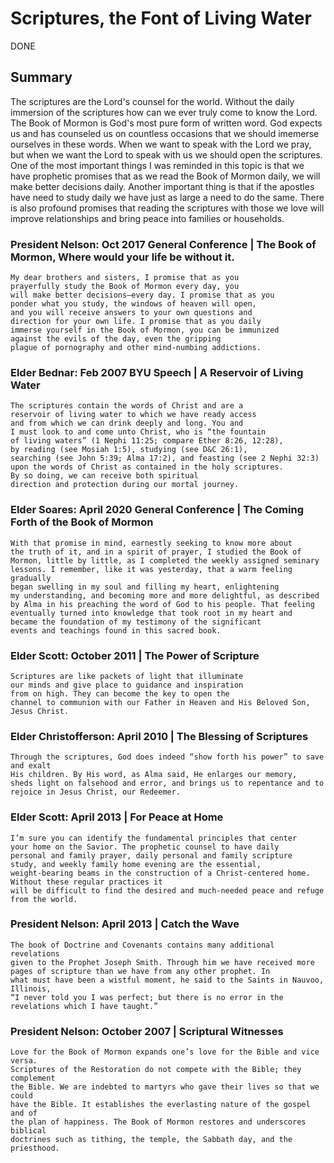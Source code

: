 # Scriptures, the Font of Living Water

DONE
## Summary 

The scriptures are the Lord's counsel for the world. Without the daily 
immersion of the scriptures how can we ever truly come to know the
Lord. The Book of Mormon is God's most pure form of written word. God
expects us and has counseled us on countless occasions that we should
imemerse ourselves in these words. When we want to speak with the Lord we
pray, but when we want the Lord to speak with us we should open the scriptures.
One of the most important things I was reminded in this topic is that we have 
prophetic promises that as we read the Book of Mormon daily, we will make better
decisions daily. Another important thing is that if the apostles have need to 
study daily we have just as large a need to do the same. There is also profound 
promises that reading the scriptures with those we love will improve relationships
and bring peace into families or households.

### President Nelson: Oct 2017 General Conference | The Book of Mormon, Where would your life be without it.
```
My dear brothers and sisters, I promise that as you 
prayerfully study the Book of Mormon every day, you 
will make better decisions—every day. I promise that as you 
ponder what you study, the windows of heaven will open, 
and you will receive answers to your own questions and 
direction for your own life. I promise that as you daily 
immerse yourself in the Book of Mormon, you can be immunized 
against the evils of the day, even the gripping 
plague of pornography and other mind-numbing addictions.
```


### Elder Bednar: Feb 2007 BYU Speech | A Reservoir of Living Water
```
The scriptures contain the words of Christ and are a 
reservoir of living water to which we have ready access 
and from which we can drink deeply and long. You and 
I must look to and come unto Christ, who is “the fountain 
of living waters” (1 Nephi 11:25; compare Ether 8:26, 12:28),
by reading (see Mosiah 1:5), studying (see D&C 26:1), 
searching (see John 5:39; Alma 17:2), and feasting (see 2 Nephi 32:3) 
upon the words of Christ as contained in the holy scriptures. 
By so doing, we can receive both spiritual
direction and protection during our mortal journey.
```


### Elder Soares: April 2020 General Conference | The Coming Forth of the Book of Mormon
```
With that promise in mind, earnestly seeking to know more about
the truth of it, and in a spirit of prayer, I studied the Book of
Mormon, little by little, as I completed the weekly assigned seminary
lessons. I remember, like it was yesterday, that a warm feeling gradually
began swelling in my soul and filling my heart, enlightening
my understanding, and becoming more and more delightful, as described 
by Alma in his preaching the word of God to his people. That feeling 
eventually turned into knowledge that took root in my heart and 
became the foundation of my testimony of the significant 
events and teachings found in this sacred book.
```


### Elder Scott: October 2011 | The Power of Scripture
```
Scriptures are like packets of light that illuminate
our minds and give place to guidance and inspiration 
from on high. They can become the key to open the 
channel to communion with our Father in Heaven and His Beloved Son, Jesus Christ.
```

### Elder Christofferson: April 2010 | The Blessing of Scriptures
```
Through the scriptures, God does indeed “show forth his power” to save and exalt 
His children. By His word, as Alma said, He enlarges our memory,
sheds light on falsehood and error, and brings us to repentance and to rejoice in Jesus Christ, our Redeemer.
```

### Elder Scott: April 2013 | For Peace at Home
```
I’m sure you can identify the fundamental principles that center
your home on the Savior. The prophetic counsel to have daily
personal and family prayer, daily personal and family scripture
study, and weekly family home evening are the essential,
weight-bearing beams in the construction of a Christ-centered home. Without these regular practices it 
will be difficult to find the desired and much-needed peace and refuge from the world.
```

### President Nelson: April 2013 | Catch the Wave
```
The book of Doctrine and Covenants contains many additional revelations
given to the Prophet Joseph Smith. Through him we have received more
pages of scripture than we have from any other prophet. In
what must have been a wistful moment, he said to the Saints in Nauvoo, Illinois,
“I never told you I was perfect; but there is no error in the revelations which I have taught.”
```

### President Nelson: October 2007 | Scriptural Witnesses
```
Love for the Book of Mormon expands one’s love for the Bible and vice versa.
Scriptures of the Restoration do not compete with the Bible; they complement
the Bible. We are indebted to martyrs who gave their lives so that we could
have the Bible. It establishes the everlasting nature of the gospel and of
the plan of happiness. The Book of Mormon restores and underscores biblical 
doctrines such as tithing, the temple, the Sabbath day, and the priesthood.
```

